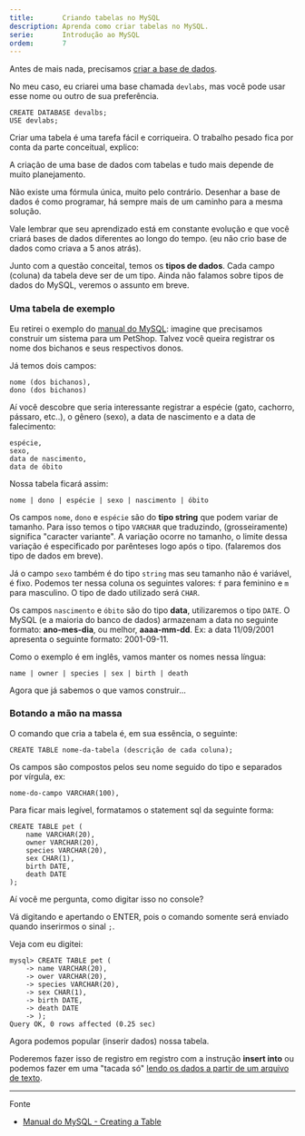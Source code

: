 ```yaml
---
title:       Criando tabelas no MySQL
description: Aprenda como criar tabelas no MySQL.
serie:       Introdução ao MySQL
ordem:       7
---
```




Antes de mais nada, precisamos [criar a base de dados](../mysql-criando-base-de-dados/). 

No meu caso, eu criarei uma base chamada `devlabs`, mas você pode usar esse nome ou outro de sua preferência.

    CREATE DATABASE devalbs;
    USE devlabs;


Criar uma tabela é uma tarefa fácil e corriqueira. O trabalho pesado fica por conta da parte conceitual, explico:

A criação de uma base de dados com tabelas e tudo mais depende de muito planejamento.

Não existe uma fórmula única, muito pelo contrário. Desenhar a base de dados é como programar, há sempre mais de um
caminho para a mesma solução.

Vale lembrar que seu aprendizado está em constante evolução e que você criará bases de dados diferentes ao longo do tempo.
(eu não crio base de dados como criava a 5 anos atrás).

Junto com a questão conceital, temos os __tipos de dados__. Cada campo (coluna) da tabela deve ser de um tipo. Ainda não
falamos sobre tipos de dados do MySQL, veremos o assunto em breve.


### Uma tabela de exemplo

Eu retirei o exemplo do [manual do MySQL](http://dev.mysql.com/doc/refman/5.7/en/creating-tables.html "link-externo"):
imagine que precisamos construir um sistema para um PetShop. Talvez você queira registrar os nome dos bichanos e seus 
respectivos donos.

Já temos dois campos:

    nome (dos bichanos),
    dono (dos bichanos)

Aí você descobre que seria interessante registrar a espécie (gato, cachorro, pássaro, etc..), o gênero (sexo), a data de
nascimento e a data de falecimento:

    espécie,
    sexo,
    data de nascimento,
    data de óbito

Nossa tabela ficará assim:

    nome | dono | espécie | sexo | nascimento | óbito

Os campos `nome`, `dono` e `espécie` são do __tipo string__ que podem variar de tamanho. Para isso temos o tipo `VARCHAR`
que traduzindo, (grosseiramente) significa "caracter variante". A variação ocorre no tamanho, o limite dessa variação é
especificado por parênteses logo após o tipo. (falaremos dos tipo de dados em breve).

Já o campo `sexo` também é do tipo `string` mas seu tamanho não é variável, é fixo. Podemos ter nessa coluna os seguintes
valores: `f` para feminino e `m` para masculino. O tipo de dado utilizado será `CHAR`.

Os campos `nascimento` e `óbito` são do tipo __data__, utilizaremos o tipo `DATE`. O MySQL (e a maioria do banco de dados)
armazenam a data no seguinte formato: __ano-mes-dia__, ou melhor, __aaaa-mm-dd__.
Ex: a data 11/09/2001 apresenta o seguinte formato: 2001-09-11.

Como o exemplo é em inglês, vamos manter os nomes nessa língua:

    name | owner | species | sex | birth | death

Agora que já sabemos o que vamos construir...

### Botando a mão na massa

O comando que cria a tabela é, em sua essência, o seguinte:

    CREATE TABLE nome-da-tabela (descrição de cada coluna);

Os campos são compostos pelos seu nome seguido do tipo e separados por vírgula, ex:

    nome-do-campo VARCHAR(100),

Para ficar mais legível, formatamos o statement sql da seguinte forma:

    CREATE TABLE pet (
        name VARCHAR(20),
        owner VARCHAR(20),
        species VARCHAR(20),
        sex CHAR(1),
        birth DATE,
        death DATE
    );

Aí você me pergunta, como digitar isso no console?

Vá digitando e apertando o ENTER, pois o comando somente será enviado quando inserirmos o sinal `;`.

Veja com eu digitei:

    mysql> CREATE TABLE pet (
        -> name VARCHAR(20),
        -> ower VARCHAR(20),
        -> species VARCHAR(20),
        -> sex CHAR(1),
        -> birth DATE,
        -> death DATE
        -> );
    Query OK, 0 rows affected (0.25 sec)

Agora podemos popular (inserir dados) nossa tabela. 

Poderemos fazer isso de registro em registro com a instrução __insert into__ ou podemos fazer em uma "tacada só"
[lendo os dados a partir de um arquivo de texto](../mysql-load-data-local-infile).

<hr>
Fonte

- [Manual do MySQL - Creating a Table](http://dev.mysql.com/doc/refman/5.7/en/creating-tables.html "link-externo")